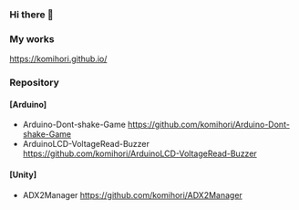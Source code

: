 ### Hi there 👋
### My works
https://komihori.github.io/
### Repository
#### [Arduino]
* Arduino-Dont-shake-Game https://github.com/komihori/Arduino-Dont-shake-Game
* ArduinoLCD-VoltageRead-Buzzer https://github.com/komihori/ArduinoLCD-VoltageRead-Buzzer
#### [Unity]
* ADX2Manager https://github.com/komihori/ADX2Manager
<!--
**komihori/komihori** is a ✨ _special_ ✨ repository because its `README.md` (this file) appears on your GitHub profile.

Here are some ideas to get you started:

- 🔭 I’m currently working on ...
- 🌱 I’m currently learning ...
- 👯 I’m looking to collaborate on ...
- 🤔 I’m looking for help with ...
- 💬 Ask me about ...
- 📫 How to reach me: ...
- 😄 Pronouns: ...
- ⚡ Fun fact: ...
-->

